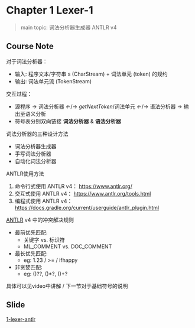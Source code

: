 # Chapter 1 Lexer-1

>main topic: 词法分析器生成器 ANTLR v4

## Course Note

对于词法分析器：

- 输入: 程序文本/字符串 s (CharStream) + 词法单元 (token) 的规约
- 输出: 词法单元流 (TokenStream)

交互过程：

- 源程序 -> 词法分析器 _<-_/-> _getNextToken_/词法单元 _<-_/-> 语法分析器 -> 输出至语义分析
- 符号表分别双向链接 __词法分析器__ & __语法分析器__

词法分析器的三种设计方法

- 词法分析器生成器
- 手写词法分析器
- 自动化词法分析器

ANTLR使用方法

1. 命令行式使用 ANTLR v4： https://www.antlr.org/
2. 交互式使用 ANTLR v4： https://www.antlr.org/tools.html
3. 编程式使用 ANTLR v4： https://docs.gradle.org/current/userguide/antlr_plugin.html

[ANTLR](https://www.antlr.org/) v4 中的冲突解决规则

- 最前优先匹配: 
	- 关键字 vs. 标识符 
	- ML_COMMENT vs. DOC_COMMENT
- 最长优先匹配:
	- eg: 1.23 / >= / ifhappy
- 非贪婪匹配:
	- eg: ()??,  ()\*?,  ()+?

具体可以见video中讲解 / 下一节对于基础符号的说明

## Slide

[1-lexer-antlr](https://github.com/courses-at-nju-by-hfwei/compilers-lectures/blob/master/2024/1-lexer-antlr/1-lexer-antlr-handout.pdf)


